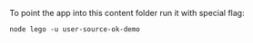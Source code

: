 To point the app into this content folder run it with special flag:

```
node lego -u user-source-ok-demo
```
